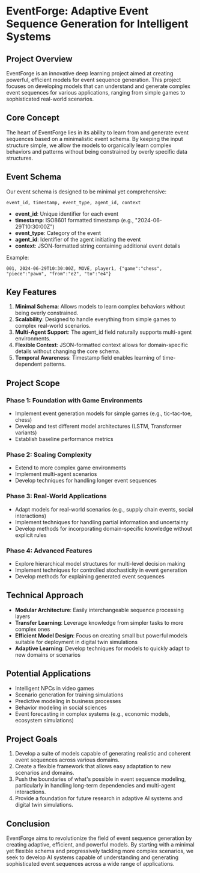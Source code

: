 # EventForge: Adaptive Event Sequence Generation for Intelligent Systems

## Project Overview

EventForge is an innovative deep learning project aimed at creating powerful, efficient models for event sequence generation. This project focuses on developing models that can understand and generate complex event sequences for various applications, ranging from simple games to sophisticated real-world scenarios.

## Core Concept

The heart of EventForge lies in its ability to learn from and generate event sequences based on a minimalistic event schema. By keeping the input structure simple, we allow the models to organically learn complex behaviors and patterns without being constrained by overly specific data structures.

## Event Schema

Our event schema is designed to be minimal yet comprehensive:

```
event_id, timestamp, event_type, agent_id, context
```

- **event_id**: Unique identifier for each event
- **timestamp**: ISO8601 formatted timestamp (e.g., "2024-06-29T10:30:00Z")
- **event_type**: Category of the event
- **agent_id**: Identifier of the agent initiating the event
- **context**: JSON-formatted string containing additional event details

Example:

```
001, 2024-06-29T10:30:00Z, MOVE, player1, {"game":"chess", "piece":"pawn", "from":"e2", "to":"e4"}
```

## Key Features

1. **Minimal Schema**: Allows models to learn complex behaviors without being overly constrained.
2. **Scalability**: Designed to handle everything from simple games to complex real-world scenarios.
3. **Multi-Agent Support**: The agent_id field naturally supports multi-agent environments.
4. **Flexible Context**: JSON-formatted context allows for domain-specific details without changing the core schema.
5. **Temporal Awareness**: Timestamp field enables learning of time-dependent patterns.

## Project Scope

### Phase 1: Foundation with Game Environments
- Implement event generation models for simple games (e.g., tic-tac-toe, chess)
- Develop and test different model architectures (LSTM, Transformer variants)
- Establish baseline performance metrics

### Phase 2: Scaling Complexity
- Extend to more complex game environments
- Implement multi-agent scenarios
- Develop techniques for handling longer event sequences

### Phase 3: Real-World Applications
- Adapt models for real-world scenarios (e.g., supply chain events, social interactions)
- Implement techniques for handling partial information and uncertainty
- Develop methods for incorporating domain-specific knowledge without explicit rules

### Phase 4: Advanced Features
- Explore hierarchical model structures for multi-level decision making
- Implement techniques for controlled stochasticity in event generation
- Develop methods for explaining generated event sequences

## Technical Approach

- **Modular Architecture**: Easily interchangeable sequence processing layers
- **Transfer Learning**: Leverage knowledge from simpler tasks to more complex ones
- **Efficient Model Design**: Focus on creating small but powerful models suitable for deployment in digital twin simulations
- **Adaptive Learning**: Develop techniques for models to quickly adapt to new domains or scenarios

## Potential Applications

- Intelligent NPCs in video games
- Scenario generation for training simulations
- Predictive modeling in business processes
- Behavior modeling in social sciences
- Event forecasting in complex systems (e.g., economic models, ecosystem simulations)

## Project Goals

1. Develop a suite of models capable of generating realistic and coherent event sequences across various domains.
2. Create a flexible framework that allows easy adaptation to new scenarios and domains.
3. Push the boundaries of what's possible in event sequence modeling, particularly in handling long-term dependencies and multi-agent interactions.
4. Provide a foundation for future research in adaptive AI systems and digital twin simulations.

## Conclusion

EventForge aims to revolutionize the field of event sequence generation by creating adaptive, efficient, and powerful models. By starting with a minimal yet flexible schema and progressively tackling more complex scenarios, we seek to develop AI systems capable of understanding and generating sophisticated event sequences across a wide range of applications.